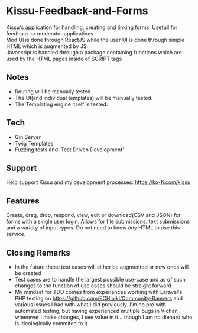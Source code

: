 # Kissu-Feedback-and-Forms
Kissu's application for handling, creating and linking forms. Usefull for feedback or moderator applications.<br/>
Mod UI is done through ReactJS while the user UI is done through simple HTML which is augmented by JS.<br/>
Javascript is handled through a package containing functions which are used by the HTML pages inside of SCRIPT tags

## Notes
- Routing will be manually tested.
- The UI(and individual templates) will be manually tested.
- The Templating engine itself is tested.

## Tech
 - Gin Server
 - Twig Templates
 - Fuzzing tests and 'Test Driven Development'

## Support
Help support Kissu and my development processes: https://ko-fi.com/kissu

## Features
Create, drag, drop, respond, view, edit or download(CSV and JSON) for forms with a single user login. Allows for file submissions. text submissions and a variety of input types. Do not need to know any HTML to use this service.

## Closing Remarks
  - In the future these test cases will either be augmented or new ones will be created
  - Test cases are to handle the largest possible use-case and as of such changes to the function of use cases should be straight forward
  - My mindset for TDD comes from experiences working with Laravel's PHP testing on https://github.com/ECHibiki/Community-Banners and various issues I had with what I did previously. I'm no pro with automated testing, but having experienced multiple bugs in Vichan whenever I make changes, I see value in it... though I am no diehard who is ideologically commited to it.
